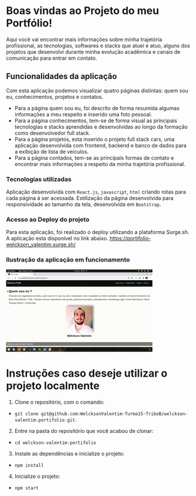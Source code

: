 # Boas vindas ao Projeto do meu Portfólio!

Aqui você vai encontrar mais informações sobre minha trajetória profissional, as tecnologias, softwares e stacks que atuei e atuo, alguns dos projetos que desenvolvi durante minha evolução acadêmica e canais de comunicação para entrar em contato.

## Funcionalidades da aplicação

Com esta aplicação podemos visualizar quatro páginas distintas: quem sou eu, conhecimentos, projetos e contatos.
* Para a página quem sou eu, foi descrito de forma resumida algumas informações a meu respeito e inserido uma foto pessoal.
* Para a página conhecimentos, tem-se de forma visual as principais tecnologias e stacks aprendidas e desenvolvidas ao longo da formação como desenvolvedor full stack.
* Para a página projetos, esta inserido o projeto full stack cars, uma aplicação desenvolvida com frontend, backend e banco de dados para a exibição de lista de veículos.
* Para a página contados, tem-se as principais formas de contato e encontrar mais informações a respeito da minha trajetória profissional.

### Tecnologias utilizadas

Aplicação desenvolvida com `React.js`, `javascript`, `html` criando rotas para cada página á ser acessada.
Estilização da página desenvolvida para responsividade ao tamanho da tela, 
desenvolvida em `Bootstrap`.

### Acesso ao Deploy do projeto

Para esta aplicação, foi realizado o deploy utilizando a plataforma Surge.sh.
A aplicação esta disponível no link abaixo.
https://portifolio-welckson_valentim.surge.sh/

### Ilustração da aplicação em funcionamento

<img alt="Gif funcionamento da aplicação" width=400px src="src/images/portifolio.gif" />

# Instruções caso deseje utilizar o projeto localmente
1. Clone o repositório, com o comando:
- `git clone git@github.com:WelcksonValentim-Turma15-TriboB/welckson-valentim-portifolio.git`.

2. Entre na pasta do repositório que você acabou de clonar:
- `cd welckson-valentim-portifolio`

3. Instale as dependências e inicialize o projeto:
- `npm install`

4. Inicialize o projeto:
- `npm start`